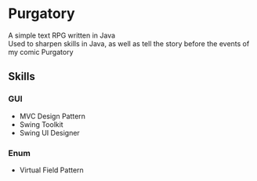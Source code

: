# Purgatory
A simple text RPG written in Java  
Used to sharpen skills in Java, as well as tell the story before the events of my comic Purgatory

## Skills

### GUI
- MVC Design Pattern
- Swing Toolkit
- Swing UI Designer

### Enum
- Virtual Field Pattern

